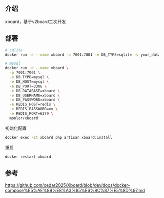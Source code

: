 ## 介绍

xboard，基于v2board二次开发

## 部署

```bash
# sqlite
docker run -d --name xboard -p 7001:7001 -e DB_TYPE=sqlite -v your_data:/www/.docker/.data/ monlor/xboard

# mysql
docker run -d --name xboard \
  -p 7001:7001 \
  -e DB_TYPE=mysql \
  -e DB_HOST=mysql \
  -e DB_PORT=3306 \
  -e DB_DATABASE=xboard \
  -e DB_USERNAME=xboard \
  -e DB_PASSWORD=xboard \
  -e REDIS_HOST=redis \
  -e REDIS_PASSWORD=xx \
  -e REDIS_PORT=6379 \
  monlor/xboard
```

初始化配置

```bash
docker exec -it xboard php artisan xboard:install
```

重启

```bash
docker restart xboard
```

## 参考

https://github.com/cedar2025/Xboard/blob/dev/docs/docker-compose%E5%AE%89%E8%A3%85%E6%8C%87%E5%8D%97.md